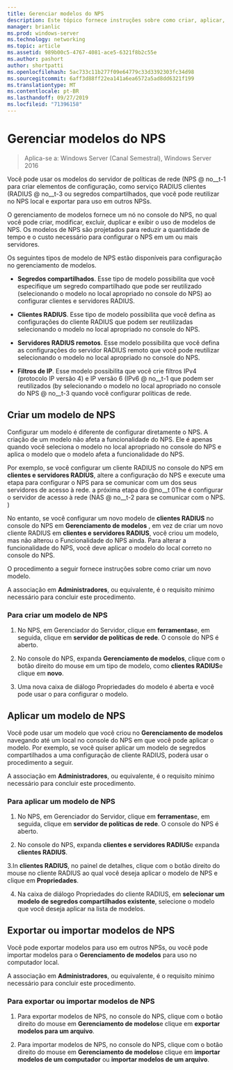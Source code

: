 ```yaml
---
title: Gerenciar modelos do NPS
description: Este tópico fornece instruções sobre como criar, aplicar, exportar e importar modelos de NPS para o servidor de políticas de rede no Windows Server 2016.
manager: brianlic
ms.prod: windows-server
ms.technology: networking
ms.topic: article
ms.assetid: 989b00c5-4767-4081-ace5-6321f8b2c55e
ms.author: pashort
author: shortpatti
ms.openlocfilehash: 5ac733c11b277f09e64779c33d3392303fc34d98
ms.sourcegitcommit: 6aff3d88ff22ea141a6ea6572a5ad8dd6321f199
ms.translationtype: MT
ms.contentlocale: pt-BR
ms.lasthandoff: 09/27/2019
ms.locfileid: "71396158"
---
```

# <a name="manage-nps-templates"></a>Gerenciar modelos do NPS

>Aplica-se a: Windows Server (Canal Semestral), Windows Server 2016

Você pode usar os modelos do servidor de políticas de rede \(NPS @ no__t-1 para criar elementos de configuração, como serviço RADIUS clientes \(RADIUS @ no__t-3 ou segredos compartilhados, que você pode reutilizar no NPS local e exportar para uso em outros NPSs. 

O gerenciamento de modelos fornece um nó no console do NPS, no qual você pode criar, modificar, excluir, duplicar e exibir o uso de modelos de NPS. Os modelos de NPS são projetados para reduzir a quantidade de tempo e o custo necessário para configurar o NPS em um ou mais servidores.

Os seguintes tipos de modelo de NPS estão disponíveis para configuração no gerenciamento de modelos.

- **Segredos compartilhados**. Esse tipo de modelo possibilita que você especifique um segredo compartilhado que pode ser reutilizado (selecionando o modelo no local apropriado no console do NPS) ao configurar clientes e servidores RADIUS. 

- **Clientes RADIUS**. Esse tipo de modelo possibilita que você defina as configurações do cliente RADIUS que podem ser reutilizadas selecionando o modelo no local apropriado no console do NPS.

- **Servidores RADIUS remotos**. Esse modelo possibilita que você defina as configurações do servidor RADIUS remoto que você pode reutilizar selecionando o modelo no local apropriado no console do NPS. 

- **Filtros de IP**. Esse modelo possibilita que você crie filtros IPv4 (protocolo IP versão 4) e IP versão 6 \(IPv6 @ no__t-1 que podem ser reutilizados \(by selecionando o modelo no local apropriado no console do NPS @ no__t-3 quando você configurar políticas de rede.

## <a name="create-an-nps-template"></a>Criar um modelo de NPS

Configurar um modelo é diferente de configurar diretamente o NPS. A criação de um modelo não afeta a funcionalidade do NPS. Ele é apenas quando você seleciona o modelo no local apropriado no console do NPS e aplica o modelo que o modelo afeta a funcionalidade do NPS. 

Por exemplo, se você configurar um cliente RADIUS no console do NPS em **clientes e servidores RADIUS**, altere a configuração do NPS e execute uma etapa para configurar o NPS para se comunicar com um dos seus servidores de acesso à rede. a próxima etapa do @no__t 0The é configurar o servidor de acesso à rede \(NAS @ no__t-2 para se comunicar com o NPS. \) 

No entanto, se você configurar um novo modelo de **clientes RADIUS** no console do NPS em **Gerenciamento de modelos** , em vez de criar um novo cliente RADIUS em **clientes e servidores RADIUS**, você criou um modelo, mas não alterou o Funcionalidade do NPS ainda. Para alterar a funcionalidade do NPS, você deve aplicar o modelo do local correto no console do NPS.

O procedimento a seguir fornece instruções sobre como criar um novo modelo.

A associação em **Administradores**, ou equivalente, é o requisito mínimo necessário para concluir este procedimento.

### <a name="to-create-an-nps-template"></a>Para criar um modelo de NPS


1. No NPS, em Gerenciador do Servidor, clique em **ferramentas**e, em seguida, clique em **servidor de políticas de rede**. O console do NPS é aberto. 

2. No console do NPS, expanda **Gerenciamento de modelos**, clique com o botão direito do mouse em um tipo de modelo, como **clientes RADIUS**e clique em **novo**.

3. Uma nova caixa de diálogo Propriedades do modelo é aberta e você pode usar o para configurar o modelo.

## <a name="apply-an-nps-template"></a>Aplicar um modelo de NPS

Você pode usar um modelo que você criou no **Gerenciamento de modelos** navegando até um local no console do NPS em que você pode aplicar o modelo. Por exemplo, se você quiser aplicar um modelo de segredos compartilhados a uma configuração de cliente RADIUS, poderá usar o procedimento a seguir.

A associação em **Administradores**, ou equivalente, é o requisito mínimo necessário para concluir este procedimento.

### <a name="to-apply-an-nps-template"></a>Para aplicar um modelo de NPS

1. No NPS, em Gerenciador do Servidor, clique em **ferramentas**e, em seguida, clique em **servidor de políticas de rede**. O console do NPS é aberto.

2. No console do NPS, expanda **clientes e servidores RADIUS**e expanda **clientes RADIUS**.

3.In **clientes RADIUS**, no painel de detalhes, clique com o botão direito do mouse no cliente RADIUS ao qual você deseja aplicar o modelo de NPS e clique em **Propriedades**.

4. Na caixa de diálogo Propriedades do cliente RADIUS, em **selecionar um modelo de segredos compartilhados existente**, selecione o modelo que você deseja aplicar na lista de modelos.

## <a name="export-or-import-nps-templates"></a>Exportar ou importar modelos de NPS

Você pode exportar modelos para uso em outros NPSs, ou você pode importar modelos para o **Gerenciamento de modelos** para uso no computador local. 

A associação em **Administradores**, ou equivalente, é o requisito mínimo necessário para concluir este procedimento.

### <a name="to-export-or-import-nps-templates"></a>Para exportar ou importar modelos de NPS

1. Para exportar modelos de NPS, no console do NPS, clique com o botão direito do mouse em **Gerenciamento de modelos**e clique em **exportar modelos para um arquivo**.

2. Para importar modelos de NPS, no console do NPS, clique com o botão direito do mouse em **Gerenciamento de modelos**e clique em **importar modelos de um computador** ou **importar modelos de um arquivo**.



